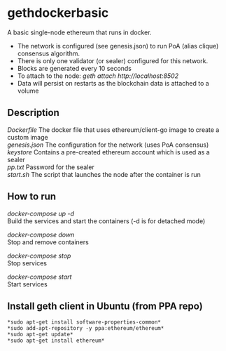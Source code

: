# gethdockerbasic
A basic single-node ethereum that runs in docker.  
  * The network is configured (see genesis.json) to run PoA (alias clique) consensus algorithm.  
  * There is only one validator (or sealer) configured for this network.  
  * Blocks are generated every 10 seconds  
  * To attach to the node: *geth attach http://localhost:8502*  
  * Data will persist on restarts as the blockchain data is attached to a volume  

## Description
*Dockerfile* The docker file that uses ethereum/client-go image to create a custom image  
*genesis.json* The configuration for the network (uses PoA consensus)  
*keystore* Contains a pre-created ethereum account which is used as a sealer  
*pp.txt* Password for the sealer  
*start.sh* The script that launches the node after the container is run  

## How to run
*docker-compose up -d*  
Build the services and start the containers (-d is for detached mode)  

*docker-compose down*  
Stop and remove containers  

*docker-compose stop*  
Stop services  

*docker-compose start*  
Start services  

## Install geth client in Ubuntu (from PPA repo)
	*sudo apt-get install software-properties-common*  
	*sudo add-apt-repository -y ppa:ethereum/ethereum*  
	*sudo apt-get update*  
	*sudo apt-get install ethereum*  
